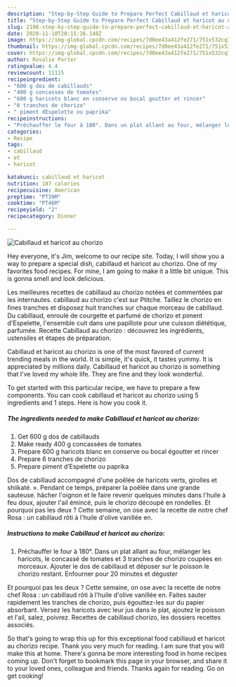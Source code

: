 ```yaml
---
description: "Step-by-Step Guide to Prepare Perfect Cabillaud et haricot au chorizo"
title: "Step-by-Step Guide to Prepare Perfect Cabillaud et haricot au chorizo"
slug: 2198-step-by-step-guide-to-prepare-perfect-cabillaud-et-haricot-au-chorizo
date: 2020-11-10T20:15:26.148Z
image: https://img-global.cpcdn.com/recipes/7d0ee43a412fe271/751x532cq70/cabillaud-et-haricot-au-chorizo-photo-principale-de-la-recette.jpg
thumbnail: https://img-global.cpcdn.com/recipes/7d0ee43a412fe271/751x532cq70/cabillaud-et-haricot-au-chorizo-photo-principale-de-la-recette.jpg
cover: https://img-global.cpcdn.com/recipes/7d0ee43a412fe271/751x532cq70/cabillaud-et-haricot-au-chorizo-photo-principale-de-la-recette.jpg
author: Rosalie Porter
ratingvalue: 4.4
reviewcount: 11115
recipeingredient:
- "600 g dos de cabillauds"
- "400 g concasses de tomates"
- "600 g haricots blanc en conserve ou bocal goutter et rincer"
- "6 tranches de chorizo"
- " piment dEspelette ou paprika"
recipeinstructions:
- "Préchauffer le four à 180°. Dans un plat allant au four, mélanger les haricots, le concassé de tomates et 3 tranches de chorizo coupées en morceaux. Ajouter le dos de cabillaud et déposer sur le poisson le chorizo restant. Enfourner pour 20 minutes et déguster"
categories:
- Recipe
tags:
- cabillaud
- et
- haricot

katakunci: cabillaud et haricot 
nutrition: 187 calories
recipecuisine: American
preptime: "PT39M"
cooktime: "PT46M"
recipeyield: "2"
recipecategory: Dinner

---
```



![Cabillaud et haricot au chorizo](https://img-global.cpcdn.com/recipes/7d0ee43a412fe271/751x532cq70/cabillaud-et-haricot-au-chorizo-photo-principale-de-la-recette.jpg)

Hey everyone, it's Jim, welcome to our recipe site. Today, I will show you a way to prepare a special dish, cabillaud et haricot au chorizo. One of my favorites food recipes. For mine, I am going to make it a little bit unique. This is gonna smell and look delicious.

Les meilleures recettes de cabillaud au chorizo notées et commentées par les internautes. cabillaud au chorizo c&#39;est sur Ptitche. Taillez le chorizo en ﬁnes tranches et disposez huit tranches sur chaque morceau de cabillaud. Du cabillaud, enroulé de courgette et parfumé de chorizo et piment d&#39;Espelette, l&#39;ensemble cuit dans une papillote pour une cuisson diététique, parfumée. Recette Cabillaud au chorizo : découvrez les ingrédients, ustensiles et étapes de préparation.

Cabillaud et haricot au chorizo is one of the most favored of current trending meals in the world. It is simple, it's quick, it tastes yummy. It is appreciated by millions daily. Cabillaud et haricot au chorizo is something that I've loved my whole life. They are fine and they look wonderful.


To get started with this particular recipe, we have to prepare a few components. You can cook cabillaud et haricot au chorizo using 5 ingredients and 1 steps. Here is how you cook it.

<!--inarticleads1-->

##### The ingredients needed to make Cabillaud et haricot au chorizo:

1. Get 600 g dos de cabillauds
1. Make ready 400 g concassées de tomates
1. Prepare 600 g haricots blanc en conserve ou bocal égoutter et rincer
1. Prepare 6 tranches de chorizo
1. Prepare  piment d’Espelette ou paprika


Dos de cabillaud accompagné d&#39;une poêlée de haricots verts, girolles et shiikaté. ». Pendant ce temps, préparer la poêlée dans une grande sauteuse. hâcher l&#39;oignon et le faire revenir quelques minutes dans l&#39;huile à feu doux, ajouter l&#39;ail émincé, puis le chorizo découpé en rondelles. Et pourquoi pas les deux ? Cette semaine, on ose avec la recette de notre chef Rosa : un cabillaud rôti à l&#39;huile d&#39;olive vanillée en. 

<!--inarticleads2-->

##### Instructions to make Cabillaud et haricot au chorizo:

1. Préchauffer le four à 180°. Dans un plat allant au four, mélanger les haricots, le concassé de tomates et 3 tranches de chorizo coupées en morceaux. Ajouter le dos de cabillaud et déposer sur le poisson le chorizo restant. Enfourner pour 20 minutes et déguster


Et pourquoi pas les deux ? Cette semaine, on ose avec la recette de notre chef Rosa : un cabillaud rôti à l&#39;huile d&#39;olive vanillée en. Faites sauter rapidement les tranches de chorizo, puis égouttez-les sur du papier absorbant. Versez les haricots avec leur jus dans le plat, ajoutez le poisson et l&#39;ail, salez, poivrez. Recettes de cabillaud chorizo, les dossiers recettes associés. 

So that's going to wrap this up for this exceptional food cabillaud et haricot au chorizo recipe. Thank you very much for reading. I am sure that you will make this at home. There's gonna be more interesting food in home recipes coming up. Don't forget to bookmark this page in your browser, and share it to your loved ones, colleague and friends. Thanks again for reading. Go on get cooking!
